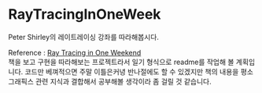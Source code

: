 # RayTracingInOneWeek
Peter Shirley의 레이트레이싱 강좌를 따라해봅시다.  
  
Reference : [Ray Tracing in One Weekend](https://raytracing.github.io/)  
책을 보고 구현을 따라해보는 프로젝트라서 일기 형식으로 readme를 작업해 볼 계획입니다.
코드만 베껴적으면 주말 이틀은커녕 반나절에도 할 수 있겠지만 책의 내용을 평소 그래픽스 관련 지식과 결합해서 공부해볼 생각이라 좀 걸릴 것 같습니다.
